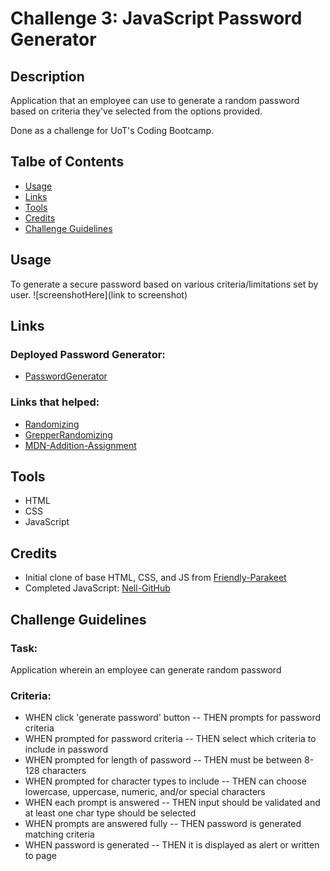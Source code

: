 # Challenge 3: JavaScript Password Generator

## Description
Application that an employee can use to generate a random password based on criteria they've selected from the options provided.

Done as a challenge for UoT's Coding Bootcamp.

## Talbe of Contents
* [Usage](#usage)
* [Links](#links)
* [Tools](#tools)
* [Credits](#credits)
* [Challenge Guidelines](#challenge-guidelines)

## Usage
To generate a secure password based on various criteria/limitations set by user.
![screenshotHere](link to screenshot)

## Links
### Deployed Password Generator:
* [PasswordGenerator](link)
### Links that helped:
* [Randomizing](https://stackoverflow.com/questions/1349404/generate-random-string-characters-in-javascript)
* [GrepperRandomizing](https://www.codegrepper.com/code-examples/javascript/select+random+character+from+string+javascript)
* [MDN-Addition-Assignment](https://developer.mozilla.org/en-US/docs/Web/JavaScript/Reference/Operators/Addition_assignment)

## Tools
* HTML 
* CSS
* JavaScript

## Credits
* Initial clone of base HTML, CSS, and JS from [Friendly-Parakeet](https://github.com/coding-boot-camp/friendly-parakeet)
* Completed JavaScript: [Nell-GitHub](https://github.com/ShannonNell)

## Challenge Guidelines
### Task:
Application wherein an employee can generate random password

### Criteria: 
- WHEN click 'generate password' button -- THEN prompts for password criteria
- WHEN prompted for password criteria -- THEN select which criteria to include in password
- WHEN prompted for length of password -- THEN must be between 8-128 characters
- WHEN prompted for character types to include -- THEN can choose lowercase, uppercase, numeric, and/or special characters
- WHEN each prompt is answered -- THEN input should be validated and at least one char type should be selected
- WHEN prompts are answered fully -- THEN password is generated matching criteria
- WHEN password is generated -- THEN it is displayed as alert or written to page
